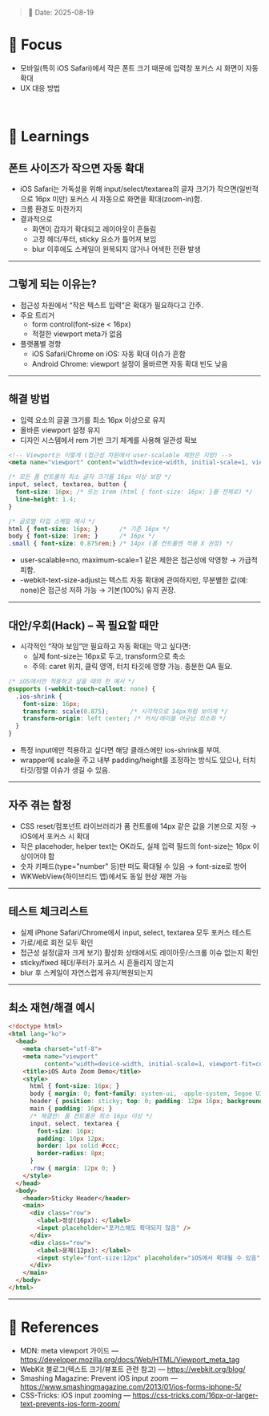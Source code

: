 > 📅 Date: 2025-08-19

# 📌 Focus
- 모바일(특히 iOS Safari)에서 작은 폰트 크기 때문에 입력창 포커스 시 화면이 자동 확대
- UX 대응 방법

<br />

# 📝 Learnings

## 폰트 사이즈가 작으면 자동 확대
- iOS Safari는 가독성을 위해 input/select/textarea의 글자 크기가 작으면(일반적으로 16px 미만) 포커스 시 자동으로 화면을 확대(zoom-in)함.
- 크롬 환경도 마찬가지
- 결과적으로
  - 화면이 갑자기 확대되고 레이아웃이 흔들림
  - 고정 헤더/푸터, sticky 요소가 틀어져 보임
  - blur 이후에도 스케일이 원복되지 않거나 어색한 전환 발생

---

## 그렇게 되는 이유는?
- 접근성 차원에서 “작은 텍스트 입력”은 확대가 필요하다고 간주.
- 주요 트리거
  - form control(font-size < 16px)
  - 적절한 viewport meta가 없음
- 플랫폼별 경향
  - iOS Safari/Chrome on iOS: 자동 확대 이슈가 흔함
  - Android Chrome: viewport 설정이 올바르면 자동 확대 빈도 낮음

---

## 해결 방법 
- 입력 요소의 글꼴 크기를 최소 16px 이상으로 유지
- 올바른 viewport 설정 유지
- 디자인 시스템에서 rem 기반 크기 체계를 사용해 일관성 확보

```html
<!-- Viewport는 이렇게 (접근성 차원에서 user-scalable 제한은 지양) -->
<meta name="viewport" content="width=device-width, initial-scale=1, viewport-fit=cover">
```

```css
/* 모든 폼 컨트롤의 최소 글자 크기를 16px 이상 보장 */
input, select, textarea, button {
  font-size: 16px; /* 또는 1rem (html { font-size: 16px; }를 전제로) */
  line-height: 1.4;
}

/* 글로벌 타입 스케일 예시 */
html { font-size: 16px; }      /* 기준 16px */
body { font-size: 1rem; }      /* 16px */
.small { font-size: 0.875rem;} /* 14px (폼 컨트롤엔 적용 X 권장) */
```

- user-scalable=no, maximum-scale=1 같은 제한은 접근성에 악영향 → 가급적 피함.
- -webkit-text-size-adjust는 텍스트 자동 확대에 관여하지만, 무분별한 값(예: none)은 접근성 저하 가능 → 기본(100%) 유지 권장.

---

## 대안/우회(Hack) – 꼭 필요할 때만
- 시각적인 “작아 보임”만 필요하고 자동 확대는 막고 싶다면:
  - 실제 font-size는 16px로 두고, transform으로 축소
  - 주의: caret 위치, 클릭 영역, 터치 타깃에 영향 가능. 충분한 QA 필요.

```css
/* iOS에서만 적용하고 싶을 때의 한 예시 */
@supports (-webkit-touch-callout: none) {
  .ios-shrink {
    font-size: 16px;
    transform: scale(0.875);      /* 시각적으로 14px처럼 보이게 */
    transform-origin: left center; /* 커서/레이블 어긋남 최소화 */
  }
}
```

- 특정 input에만 적용하고 싶다면 해당 클래스에만 ios-shrink를 부여.
- wrapper에 scale을 주고 내부 padding/height를 조정하는 방식도 있으나, 터치 타깃/정렬 이슈가 생길 수 있음.

---

## 자주 겪는 함정
- CSS reset/컴포넌트 라이브러리가 폼 컨트롤에 14px 같은 값을 기본으로 지정 → iOS에서 포커스 시 확대
- 작은 placehoder, helper text는 OK라도, 실제 입력 필드의 font-size는 16px 이상이어야 함
- 숫자 키패드(type="number" 등)만 떠도 확대될 수 있음 → font-size로 방어
- WKWebView(하이브리드 앱)에서도 동일 현상 재현 가능

---

## 테스트 체크리스트
- 실제 iPhone Safari/Chrome에서 input, select, textarea 모두 포커스 테스트
- 가로/세로 회전 모두 확인
- 접근성 설정(글자 크게 보기) 활성화 상태에서도 레이아웃/스크롤 이슈 없는지 확인
- sticky/fixed 헤더/푸터가 포커스 시 흔들리지 않는지
- blur 후 스케일이 자연스럽게 유지/복원되는지

---

## 최소 재현/해결 예시

```html
<!doctype html>
<html lang="ko">
  <head>
    <meta charset="utf-8">
    <meta name="viewport"
          content="width=device-width, initial-scale=1, viewport-fit=cover">
    <title>iOS Auto Zoom Demo</title>
    <style>
      html { font-size: 16px; }
      body { margin: 0; font-family: system-ui, -apple-system, Segoe UI, Roboto, sans-serif; }
      header { position: sticky; top: 0; padding: 12px 16px; background: #111; color: #fff; }
      main { padding: 16px; }
      /* 해결안: 폼 컨트롤은 최소 16px 이상 */
      input, select, textarea {
        font-size: 16px;
        padding: 10px 12px;
        border: 1px solid #ccc;
        border-radius: 8px;
      }
      .row { margin: 12px 0; }
    </style>
  </head>
  <body>
    <header>Sticky Header</header>
    <main>
      <div class="row">
        <label>정상(16px): </label>
        <input placeholder="포커스해도 확대되지 않음" />
      </div>
      <div class="row">
        <label>문제(12px): </label>
        <input style="font-size:12px" placeholder="iOS에서 확대될 수 있음" />
      </div>
    </main>
  </body>
</html>
```

---

# 🔗 References
- MDN: meta viewport 가이드 — https://developer.mozilla.org/docs/Web/HTML/Viewport_meta_tag
- WebKit 블로그(텍스트 크기/뷰포트 관련 참고) — https://webkit.org/blog/
- Smashing Magazine: Prevent iOS input zoom — https://www.smashingmagazine.com/2013/01/ios-forms-iphone-5/
- CSS-Tricks: iOS input zooming — https://css-tricks.com/16px-or-larger-text-prevents-ios-form-zoom/
